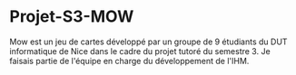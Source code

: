 # Projet-S3-MOW
Mow est un jeu de cartes développé par un groupe de 9 étudiants du DUT informatique de Nice dans le cadre du projet tutoré du semestre 3. Je faisais partie de l'équipe en charge du développement de l'IHM.
